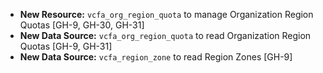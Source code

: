 - **New Resource:** `vcfa_org_region_quota` to manage Organization Region Quotas [GH-9, GH-30, GH-31]
- **New Data Source:** `vcfa_org_region_quota` to read Organization Region Quotas [GH-9, GH-31]
- **New Data Source:** `vcfa_region_zone` to read Region Zones [GH-9]
